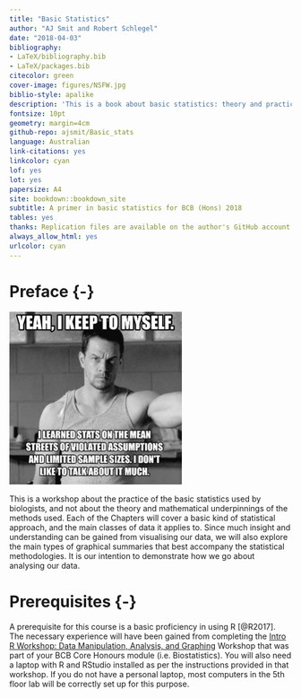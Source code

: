 ```yaml
--- 
title: "Basic Statistics"
author: "AJ Smit and Robert Schlegel"
date: "2018-04-03"
bibliography:
- LaTeX/bibliography.bib
- LaTeX/packages.bib
citecolor: green
cover-image: figures/NSFW.jpg
biblio-style: apalike
description: 'This is a book about basic statistics: theory and practice.'
fontsize: 10pt
geometry: margin=4cm
github-repo: ajsmit/Basic_stats
language: Australian
link-citations: yes
linkcolor: cyan
lof: yes
lot: yes
papersize: A4
site: bookdown::bookdown_site
subtitle: A primer in basic statistics for BCB (Hons) 2018
tables: yes
thanks: Replication files are available on the author's GitHub account
always_allow_html: yes
urlcolor: cyan
---
```


# Preface {-}

<img src="figures/walberg_assumptions.jpeg" width="308" />

This is a workshop about the practice of the basic statistics used by biologists, and not about the theory and mathematical underpinnings of the methods used. Each of the Chapters will cover a basic kind of statistical approach, and the main classes of data it applies to. Since much insight and understanding can be gained from visualising our data, we will also explore the main types of graphical summaries that best accompany the statistical methodologies. It is our intention to demonstrate how we go about analysing our data. 

# Prerequisites {-}
A prerequisite for this course is a basic proficiency in using R [@R2017]. The necessary experience will have been gained from completing the [Intro R Workshop: Data Manipulation, Analysis, and Graphing](https://robwschlegel.github.io/Intro_R_Workshop/) Workshop that was part of your BCB Core Honours module (i.e. Biostatistics). You will also need a laptop with R and RStudio installed as per the instructions provided in that workshop. If you do not have a personal laptop, most computers in the 5th floor lab will be correctly set up for this purpose.


